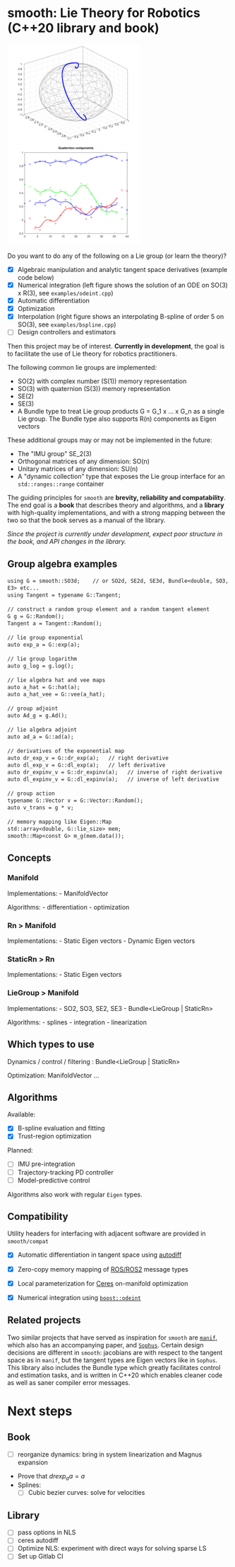 # smooth: Lie Theory for Robotics (C++20 library and book)

<img src="/media/ode.png" width="300">  <img src="/media/bspline.png" width="300">

Do you want to do any of the following on a Lie group (or learn the theory)?

 * [x] Algebraic manipulation and analytic tangent space derivatives (example code below)
 * [x] Numerical integration (left figure shows the solution of an ODE on SO(3) x R(3), see `examples/odeint.cpp`)
 * [x] Automatic differentiation
 * [x] Optimization
 * [x] Interpolation (right figure shows an interpolating B-spline of order 5 on SO(3), see `examples/bspline.cpp`)
 * [ ] Design controllers and estimators

Then this project may be of interest. **Currently in development**, the goal is to
facilitate the use of Lie theory for robotics practitioners.

The following common lie groups are implemented:
 * SO(2) with complex number (S(1)) memory representation
 * SO(3) with quaternion (S(3)) memory representation
 * SE(2)
 * SE(3)
 * A Bundle type to treat Lie group products G = G\_1 x ... x G\_n as a single Lie group. The Bundle type also supports R(n) components as Eigen vectors

These additional groups may or may not be implemented in the future:
  - The "IMU group" SE\_2(3)
  - Orthogonal matrices of any dimension: SO(n)
  - Unitary matrices of any dimension: SU(n)
  - A "dynamic collection" type that exposes the Lie group interface for an `std::ranges::range` container

The guiding principles for `smooth` are **brevity, reliability and compatability**. The end goal is a **book** that describes theory and algorithms, and a **library** with high-quality implementations, and with a strong mapping between the two so that the book serves as a manual of the library.

*Since the project is currently under development, expect poor structure in the book, and API changes in the library.*


## Group algebra examples

 ```
 using G = smooth::SO3d;    // or SO2d, SE2d, SE3d, Bundle<double, SO3, E3> etc...
 using Tangent = typename G::Tangent;

 // construct a random group element and a random tangent element
 G g = G::Random();
 Tangent a = Tangent::Random();

 // lie group exponential
 auto exp_a = G::exp(a);

 // lie group logarithm
 auto g_log = g.log();

 // lie algebra hat and vee maps
 auto a_hat = G::hat(a);
 auto a_hat_vee = G::vee(a_hat);

 // group adjoint
 auto Ad_g = g.Ad();

 // lie algebra adjoint
 auto ad_a = G::ad(a);

 // derivatives of the exponential map
 auto dr_exp_v = G::dr_exp(a);   // right derivative
 auto dl_exp_v = G::dl_exp(a);   // left derivative
 auto dr_expinv_v = G::dr_expinv(a);   // inverse of right derivative
 auto dl_expinv_v = G::dl_expinv(a);   // inverse of left derivative

 // group action
 typename G::Vector v = G::Vector::Random();
 auto v_trans = g * v;

 // memory mapping like Eigen::Map
 std::array<double, G::lie_size> mem;
 smooth::Map<const G> m_g(mem.data());
 ```


## Concepts

### Manifold

Implementations: - ManifoldVector<Manifold>

Algorithms: - differentiation
            - optimization


### Rn > Manifold

Implementations: - Static Eigen vectors
                 - Dynamic Eigen vectors


### StaticRn > Rn

Implementations: - Static Eigen vectors


### LieGroup > Manifold

Implementations: - SO2, SO3, SE2, SE3
                 - Bundle<LieGroup | StaticRn>

Algorithms: - splines
            - integration
            - linearization

## Which types to use

Dynamics / control / filtering : Bundle<LieGroup | StaticRn>

Optimization: ManifoldVector<Manifold> ...


## Algorithms

Available:

* [x] B-spline evaluation and fitting
* [x] Trust-region optimization

Planned:

* [ ] IMU pre-integration
* [ ] Trajectory-tracking PD controller
* [ ] Model-predictive control

Algorithms also work with regular ```Eigen``` types.


## Compatibility

Utility headers for interfacing with adjacent software are provided in `smooth/compat`

* [x] Automatic differentiation in tangent space using [autodiff](https://autodiff.github.io/)
* [x] Zero-copy memory mapping of [ROS/ROS2](https://www.ros.org/) message types
* [x] Local parameterization for [Ceres](http://ceres-solver.org/) on-manifold optimization
* [x] Numerical integration using [`boost::odeint`](https://www.boost.org/doc/libs/1_76_0/libs/numeric/odeint/doc/html/index.html)


## Related projects

Two similar projects that have served as inspiration for `smooth` are [`manif`](https://github.com/artivis/manif/), which also has an accompanying paper, and [`Sophus`](https://github.com/strasdat/Sophus/). Certain design decisions are different in `smooth`: jacobians are with respect to the tangent space as in `manif`, but the tangent types are Eigen vectors like in `Sophus`. This library also includes the Bundle type which greatly facilitates control and estimation tasks, and is written in C++20 which enables cleaner code as well as saner compiler error messages.


# Next steps

## Book

- [ ] reorganize dynamics: bring in system linearization and Magnus expansion
- Prove that $dr exp_a a = a$
- Splines:
  - [ ] Cubic bezier curves: solve for velocities

## Library

- [ ] pass options in NLS
- [ ] ceres autodiff
- [ ] Optimize NLS: experiment with direct ways for solving sparse LS
- [ ] Set up Gitlab CI

